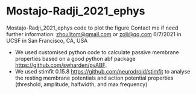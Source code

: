 # Mostajo-Radji_2021_ephys
Mostajo-Radji_2021_ephys code to plot the figure
Contact me if need further information: zhoulitom@gmail.com or zoli@qq.com
6/7/2021 in UCSF in San Francisco, CA, USA
- We used customised python code to calculate passive membrane properties based on a good python abf package https://github.com/swharden/pyABF. 
- We used stimfit 0.15.8 https://github.com/neurodroid/stimfit to analyse the resting membrane potentials and action potential properties (threshold, amplitude, halfwidth, and max frequency)

